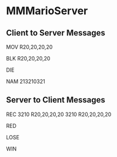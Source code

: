 MMMarioServer
===================

Client to Server Messages
---

MOV R20,20,20,20

BLK R20,20,20,20

DIE

NAM 213210321

Server to Client Messages
---

REC 3210 R20,20,20,20 3210 R20,20,20,20

RED

LOSE

WIN